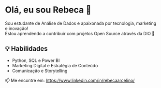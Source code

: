 # Olá, eu sou Rebeca 👋

Sou estudante de Análise de Dados e apaixonada por tecnologia, marketing e inovação!  
Estou aprendendo a contribuir com projetos Open Source através da DIO 🚀

## 💡 Habilidades
- Python, SQL e Power BI
- Marketing Digital e Estratégia de Conteúdo
- Comunicação e Storytelling

📫 Me encontre em: https://www.linkedin.com/in/rebecaarcelino/
